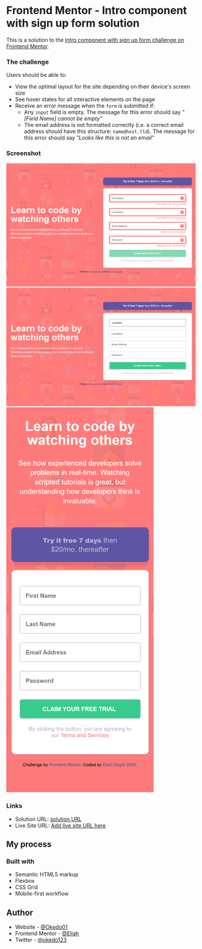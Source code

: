 # Frontend Mentor - Intro component with sign up form solution

This is a solution to the [Intro component with sign up form challenge on Frontend Mentor](https://www.frontendmentor.io/challenges/intro-component-with-signup-form-5cf91bd49edda32581d28fd1).

### The challenge

Users should be able to:

- View the optimal layout for the site depending on their device's screen size
- See hover states for all interactive elements on the page
- Receive an error message when the `form` is submitted if:
  - Any `input` field is empty. The message for this error should say *"[Field Name] cannot be empty"*
  - The email address is not formatted correctly (i.e. a correct email address should have this structure: `name@host.tld`). The message for this error should say *"Looks like this is not an email"*

### Screenshot

![Active-states](./images/Active-state%20(2).png)
![Desktop-design](./images/Desktop-design%20(2).png)
![Mobile-design](./images/Mobile-design%20(2).png)

### Links

- Solution URL: [solution URL](https://github.com/okedo01/okedo01-intro-component-with-sign-form)
- Live Site URL: [Add live site URL here](https://your-live-site-url.com)

## My process

### Built with

- Semantic HTML5 markup
- Flexbox
- CSS Grid
- Mobile-first workflow

## Author

- Website - [@Okedo01](https://github.com/okedo01)
- Frontend Mentor - [@Eliah](https://www.frontendmentor.io/profile/okedo01)
- Twitter - [@okedo123](https://x.com/okedo123)